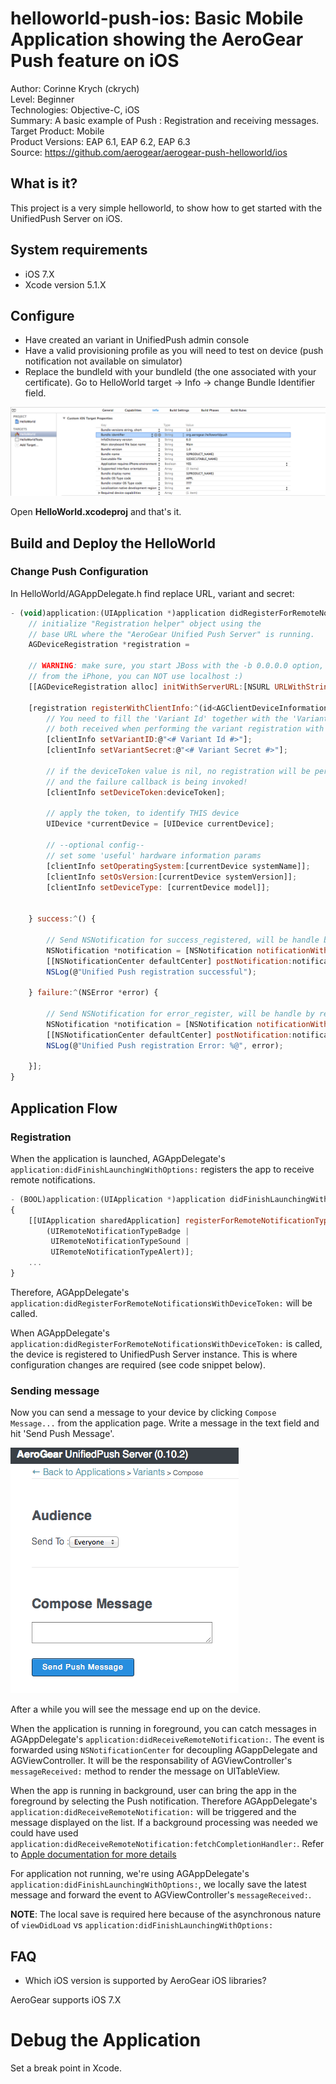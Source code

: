 helloworld-push-ios: Basic Mobile Application showing the AeroGear Push feature on iOS
======================================================================================
Author: Corinne Krych (ckrych)  
Level: Beginner  
Technologies: Objective-C, iOS  
Summary: A basic example of Push : Registration and receiving messages.  
Target Product: Mobile  
Product Versions: EAP 6.1, EAP 6.2, EAP 6.3  
Source: https://github.com/aerogear/aerogear-push-helloworld/ios

What is it?
-----------

This project is a very simple helloworld, to show how to get started with the UnifiedPush Server on iOS.

System requirements
-------------------
- iOS 7.X
- Xcode version 5.1.X

Configure
---------
* Have created an variant in UnifiedPush admin console
* Have a valid provisioning profile as you will need to test on device (push notification not available on simulator)
* Replace the bundleId with your bundleId (the one associated with your certificate).
Go to HelloWorld target -> Info -> change Bundle Identifier field.

![change helloworld bundle](doc/change-helloworld-bundle.png)

Open **HelloWorld.xcodeproj** and that's it.

Build and Deploy the HelloWorld
-------------------------------

### Change Push Configuration

In HelloWorld/AGAppDelegate.h find replace URL, variant and secret:

```javascript
- (void)application:(UIApplication *)application didRegisterForRemoteNotificationsWithDeviceToken:(NSData *)deviceToken {
    // initialize "Registration helper" object using the
    // base URL where the "AeroGear Unified Push Server" is running.
    AGDeviceRegistration *registration =

    // WARNING: make sure, you start JBoss with the -b 0.0.0.0 option, to bind on all interfaces
    // from the iPhone, you can NOT use localhost :)
    [[AGDeviceRegistration alloc] initWithServerURL:[NSURL URLWithString:@"<# URL of the running AeroGear UnifiedPush Server #>"]];

    [registration registerWithClientInfo:^(id<AGClientDeviceInformation> clientInfo) {
        // You need to fill the 'Variant Id' together with the 'Variant Secret'
        // both received when performing the variant registration with the server.
        [clientInfo setVariantID:@"<# Variant Id #>"];
        [clientInfo setVariantSecret:@"<# Variant Secret #>"];

        // if the deviceToken value is nil, no registration will be performed
        // and the failure callback is being invoked!
        [clientInfo setDeviceToken:deviceToken];

        // apply the token, to identify THIS device
        UIDevice *currentDevice = [UIDevice currentDevice];

        // --optional config--
        // set some 'useful' hardware information params
        [clientInfo setOperatingSystem:[currentDevice systemName]];
        [clientInfo setOsVersion:[currentDevice systemVersion]];
        [clientInfo setDeviceType: [currentDevice model]];


    } success:^() {

        // Send NSNotification for success_registered, will be handle by registered AGViewController
        NSNotification *notification = [NSNotification notificationWithName:@"success_registered" object:nil];
        [[NSNotificationCenter defaultCenter] postNotification:notification];
        NSLog(@"Unified Push registration successful");

    } failure:^(NSError *error) {

        // Send NSNotification for error_register, will be handle by registered AGViewController
        NSNotification *notification = [NSNotification notificationWithName:@"error_register" object:nil];
        [[NSNotificationCenter defaultCenter] postNotification:notification];
        NSLog(@"Unified Push registration Error: %@", error);

    }];
}

```


Application Flow
----------------------

### Registration

When the application is launched, AGAppDelegate's ```application:didFinishLaunchingWithOptions:``` registers the app to receive remote notifications. 

```javascript
- (BOOL)application:(UIApplication *)application didFinishLaunchingWithOptions:(NSDictionary *)launchOptions
{
    [[UIApplication sharedApplication] registerForRemoteNotificationTypes: 
        (UIRemoteNotificationTypeBadge |
         UIRemoteNotificationTypeSound | 
         UIRemoteNotificationTypeAlert)];    
    ...
}
```

Therefore, AGAppDelegate's ```application:didRegisterForRemoteNotificationsWithDeviceToken:``` will be called.

When AGAppDelegate's ```application:didRegisterForRemoteNotificationsWithDeviceToken:``` is called, the device is registered to UnifiedPush Server instance. This is where configuration changes are required (see code snippet below).

### Sending message
Now you can send a message to your device by clicking `Compose Message...` from the application page. Write a message in the text field and hit 'Send Push Message'. 

![import](../cordova/doc/compose-message.png)

After a while you will see the message end up on the device. 

When the application is running in foreground, you can catch messages in AGAppDelegate's  ```application:didReceiveRemoteNotification:```. The event is forwarded using ```NSNotificationCenter``` for decoupling AGappDelegate and AGViewController. It will be the responsability of AGViewController's ```messageReceived:``` method to render the message on UITableView.

When the app is running in background, user can bring the app in the foreground by selecting the Push notification. Therefore AGAppDelegate's  ```application:didReceiveRemoteNotification:``` will be triggered and the message displayed on the list. If a background processing was needed we could have used ```application:didReceiveRemoteNotification:fetchCompletionHandler:```. Refer to [Apple documentation for more details](https://developer.apple.com/library/ios/documentation/uikit/reference/UIApplicationDelegate_Protocol/Reference/Reference.html#//apple_ref/occ/intfm/UIApplicationDelegate/application:didReceiveRemoteNotification:fetchCompletionHandler:)

For application not running, we're using AGAppDelegate's ```application:didFinishLaunchingWithOptions:```, we locally save the latest message and forward the event to AGViewController's ```messageReceived:```.

**NOTE**: The local save is required here because of the asynchronous nature of ```viewDidLoad``` vs ```application:didFinishLaunchingWithOptions:```


FAQ
--------------------

* Which iOS version is supported by AeroGear iOS libraries?

AeroGear supports iOS 7.X


Debug the Application
=====================

Set a break point in Xcode.

